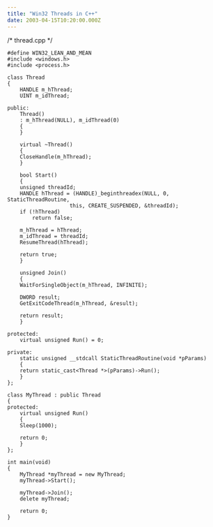 ```yaml
---
title: "Win32 Threads in C++"
date: 2003-04-15T10:20:00.000Z
---
```

<div class="snippet">
    /* thread.cpp
     */

    #define WIN32_LEAN_AND_MEAN
    #include <windows.h>
    #include <process.h>

    class Thread
    {
        HANDLE m_hThread;
        UINT m_idThread;

    public:
        Thread()
    	: m_hThread(NULL), m_idThread(0)
        {
        }

        virtual ~Thread()
        {
    	CloseHandle(m_hThread);
        }

        bool Start()
        {
    	unsigned threadId;
    	HANDLE hThread = (HANDLE)_beginthreadex(NULL, 0, StaticThreadRoutine,
    					this, CREATE_SUSPENDED, &threadId);
    	if (!hThread)
    	    return false;

    	m_hThread = hThread;
    	m_idThread = threadId;
    	ResumeThread(hThread);

    	return true;
        }

        unsigned Join()
        {
    	WaitForSingleObject(m_hThread, INFINITE);

    	DWORD result;
    	GetExitCodeThread(m_hThread, &result);

    	return result;
        }

    protected:
        virtual unsigned Run() = 0;

    private:
        static unsigned __stdcall StaticThreadRoutine(void *pParams)
        {
    	return static_cast<Thread *>(pParams)->Run();
        }
    };

    class MyThread : public Thread
    {
    protected:
        virtual unsigned Run()
        {
    	Sleep(1000);

    	return 0;
        }
    };

    int main(void)
    {
        MyThread *myThread = new MyThread;
        myThread->Start();

        myThread->Join();
        delete myThread;

        return 0;
    }

</div>